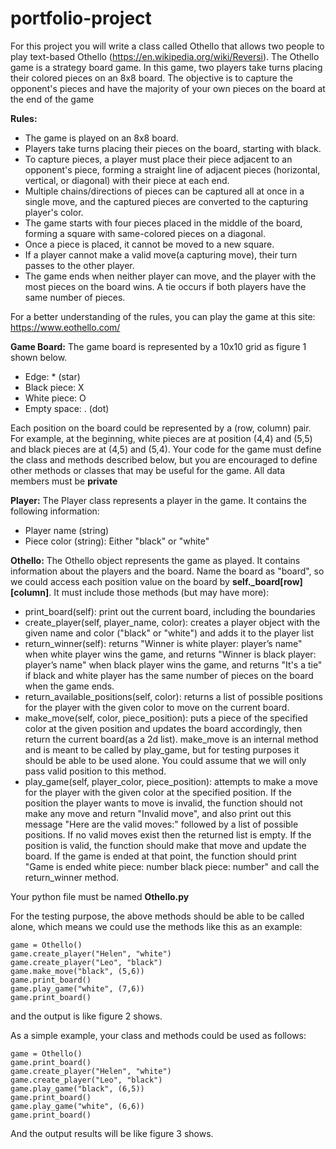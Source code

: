 # portfolio-project

For this project you will write a class called Othello that allows two people to play text-based Othello (https://en.wikipedia.org/wiki/Reversi).  The Othello game is a strategy board game. In this game, two players take turns placing their colored pieces on an 8x8 board. The objective is to capture the opponent's pieces and have the majority of your own pieces on the board at the end of the game

**Rules:**

* The game is played on an 8x8 board.
* Players take turns placing their pieces on the board, starting with black.
* To capture pieces, a player must place their piece adjacent to an opponent's piece, forming a straight line of adjacent pieces (horizontal, vertical, or diagonal) with their piece at each end.
* Multiple chains/directions of pieces can be captured all at once in a single move, and the captured pieces are converted to the capturing player's color. 
* The game starts with four pieces placed in the middle of the board, forming a square with same-colored pieces on a diagonal.
* Once a piece is placed, it cannot be moved to a new square.
* If a player cannot make a valid move(a capturing move), their turn passes to the other player.
* The game ends when neither player can move, and the player with the most pieces on the board wins. A tie occurs if both players have the same number of pieces.

For a better understanding of the rules, you can play the game at this site: https://www.eothello.com/

**Game Board:**
The game board is represented by a 10x10 grid as figure 1 shown below.
* Edge: * (star)
* Black piece: X
* White piece: O
* Empty space: .  (dot)

Each position on the board could be represented by a (row, column) pair.  For example, at the beginning, white pieces are at position (4,4) and (5,5) and black pieces are at (4,5) and (5,4).
Your code for the game must define the class and methods described below, but you are encouraged to define other methods or classes that may be useful for the game. All data members must be **private**

**Player:**
The Player class represents a player in the game. It contains the following information:
* Player name (string)
* Piece color (string): Either "black" or "white"

**Othello:**
The Othello object represents the game as played.  It contains information about the players and the board. Name the board as "board", so we could access each position value on the board by **self._board[row][column]**. It must include those methods (but may have more):

* print_board(self): print out the current board, including the boundaries 
* create_player(self, player_name, color): creates a player object with the given name and color ("black" or "white") and adds it to the player list
* return_winner(self): returns "Winner is white player: player’s name" when white player wins the game, and returns "Winner is black player: player’s name" when black player wins the game, and returns "It's a tie" if black and white player has the same number of pieces on the board when the game ends.
* return_available_positions(self, color): returns a list of possible positions for the player with the given color to move on the current board. 
* make_move(self, color, piece_position): puts a piece of the specified color at the given position and updates the board accordingly, then return the current board(as a 2d list). make_move is an internal method and is meant to be called by play_game, but for testing purposes it should be able to be used alone. You could assume that we will only pass valid position to this method.
* play_game(self, player_color, piece_position): attempts to make a move for the player with the given color at the specified position.  If the position the player wants to move is invalid, the function should not make any move and return "Invalid move", and also print out this message "Here are the valid moves:" followed by a list of possible positions. If no valid moves exist then the returned list is empty.  If the position is valid, the function should make that move and update the board.  If the game is ended at that point, the function should print "Game is ended  white piece: number  black piece: number" and call the return_winner method. 

Your python file must be named **Othello.py**

For the testing purpose, the above methods should be able to be called alone, which means we could use the methods like this as an example:
```
game = Othello()
game.create_player("Helen", "white")
game.create_player("Leo", "black")
game.make_move("black", (5,6))
game.print_board()
game.play_game("white", (7,6))
game.print_board()
```
and the output is like figure 2 shows.

As a simple example, your class and methods could be used as follows:
```
game = Othello()
game.print_board()
game.create_player("Helen", "white")
game.create_player("Leo", "black")
game.play_game("black", (6,5))
game.print_board()
game.play_game("white", (6,6))
game.print_board()
```
And the output results will be like figure 3 shows.

